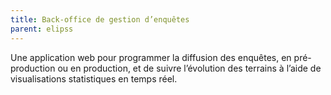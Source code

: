 ```yaml
---
title: Back-office de gestion d’enquêtes
parent: elipss
---
```


Une application web pour programmer la diffusion des enquêtes, en pré-production ou en production, et de suivre l’évolution des terrains à l’aide de visualisations statistiques en temps réel.
